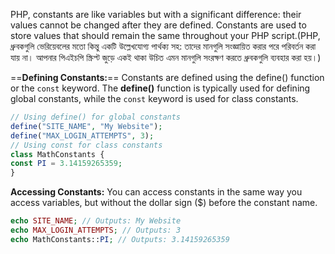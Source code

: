 PHP, constants are like variables but with a significant difference: their values cannot be changed after they are defined. Constants are used to store values that should remain the same throughout your PHP script.(PHP, ধ্রুবকগুলি ভেরিয়েবলের মতো কিন্তু একটি উল্লেখযোগ্য পার্থক্য সহ: তাদের মানগুলি সংজ্ঞায়িত করার পরে পরিবর্তন করা যায় না। আপনার পিএইচপি স্ক্রিপ্ট জুড়ে একই থাকা উচিত এমন মানগুলি সংরক্ষণ করতে ধ্রুবকগুলি ব্যবহার করা হয়।)

==**Defining Constants:**== Constants are defined using the define() function or the `const` keyword. The **define()** function is typically used for defining global constants, while the `const` keyword is used for class constants.

```php
// Using define() for global constants 
define("SITE_NAME", "My Website"); 
define("MAX_LOGIN_ATTEMPTS", 3); 
// Using const for class constants 
class MathConstants { 
const PI = 3.14159265359; 
}
```
**Accessing Constants:** You can access constants in the same way you access variables, but without the dollar sign ($) before the constant name.

```php
echo SITE_NAME; // Outputs: My Website 
echo MAX_LOGIN_ATTEMPTS; // Outputs: 3 
echo MathConstants::PI; // Outputs: 3.14159265359
```